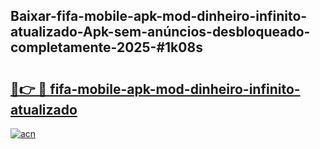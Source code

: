 ## Baixar-fifa-mobile-apk-mod-dinheiro-infinito-atualizado-Apk-sem-anúncios-desbloqueado-completamente-2025-#1k08s

# <h2><a href="https://ainizakaria.my?title=fifa-mobile-apk-mod-dinheiro-infinito-atualizado&ref=20M">🔗👉 🔴 fifa-mobile-apk-mod-dinheiro-infinito-atualizado</a></h2>

[![acn](https://github.com/user-attachments/assets/0f9c940e-d8b0-45ae-aac7-cd30a18b3e1c)](https://ainizakaria.my?title=fifa-mobile-apk-mod-dinheiro-infinito-atualizado&ref=20M)

